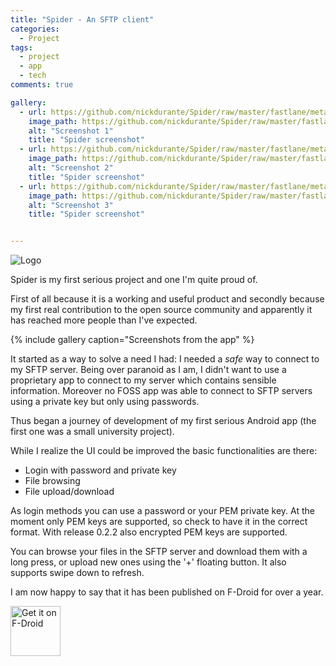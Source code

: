 ```yaml
---
title: "Spider - An SFTP client"
categories:
  - Project
tags:
  - project
  - app
  - tech
comments: true

gallery:
  - url: https://github.com/nickdurante/Spider/raw/master/fastlane/metadata/android/en-US/images/phoneScreenshots/s1.png
    image_path: https://github.com/nickdurante/Spider/raw/master/fastlane/metadata/android/en-US/images/phoneScreenshots/s1.png
    alt: "Screenshot 1"
    title: "Spider screenshot"
  - url: https://github.com/nickdurante/Spider/raw/master/fastlane/metadata/android/en-US/images/phoneScreenshots/s2.png
    image_path: https://github.com/nickdurante/Spider/raw/master/fastlane/metadata/android/en-US/images/phoneScreenshots/s2.png
    alt: "Screenshot 2"
    title: "Spider screenshot"
  - url: https://github.com/nickdurante/Spider/raw/master/fastlane/metadata/android/en-US/images/phoneScreenshots/s3.png
    image_path: https://github.com/nickdurante/Spider/raw/master/fastlane/metadata/android/en-US/images/phoneScreenshots/s3.png
    alt: "Screenshot 3"
    title: "Spider screenshot"


---
```


![Logo](https://github.com/nickdurante/Spider/raw/master/fastlane/metadata/android/en-US/images/icon.png)

Spider is my first serious project and one I'm quite proud of.

First of all because it is a working and useful product and secondly because my first real contribution to the open source community and apparently it has reached more people than I've expected.

{% include gallery caption="Screenshots from the app" %}

It started as a way to solve a need I had: I needed a *safe* way to connect to my SFTP server.
Being over paranoid as I am, I didn't want to use a proprietary app to connect to my server which contains sensible information.
Moreover no FOSS app was able to connect to SFTP servers using a private key but only using passwords.

Thus began a journey of development of my first serious Android app (the first one was a small university project).

While I realize the UI could be improved the basic functionalities are there:

- Login with password and private key
- File browsing
- File upload/download

As login methods you can use a password or your PEM private key.
At the moment only PEM keys are supported, so check to have it in the correct format.
With release 0.2.2 also encrypted PEM keys are supported.

You can browse your files in the SFTP server and download them with a long press, or upload new ones using the '+' floating button.
It also supports swipe down to refresh.


I am now happy to say that it has been published on F-Droid for over a year.

[<img alt="Get it on F-Droid" height="80" src="https://gitlab.com/fdroid/artwork/raw/master/badge/get-it-on.png">](https://f-droid.org/packages/org.kknickkk.spider/)
